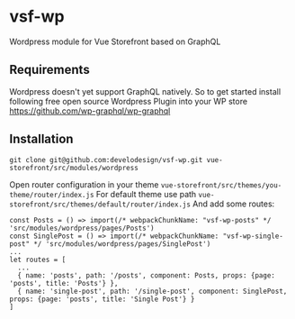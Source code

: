 # vsf-wp
Wordpress module for Vue Storefront based on GraphQL


## Requirements
Wordpress doesn't yet support GraphQL natively. 
So to get started install following free open source Wordpress Plugin into your WP store https://github.com/wp-graphql/wp-graphql


## Installation

```
git clone git@github.com:develodesign/vsf-wp.git vue-storefront/src/modules/wordpress
```

Open router configuration in your theme `vue-storefront/src/themes/you-theme/router/index.js` For default theme use path `vue-storefront/src/themes/default/router/index.js` And add some routes:

```
const Posts = () => import(/* webpackChunkName: "vsf-wp-posts" */ 'src/modules/wordpress/pages/Posts')
const SinglePost = () => import(/* webpackChunkName: "vsf-wp-single-post" */ 'src/modules/wordpress/pages/SinglePost')
...
let routes = [
  ...
  { name: 'posts', path: '/posts', component: Posts, props: {page: 'posts', title: 'Posts'} },
  { name: 'single-post', path: '/single-post', component: SinglePost, props: {page: 'posts', title: 'Single Post'} }
]
```
